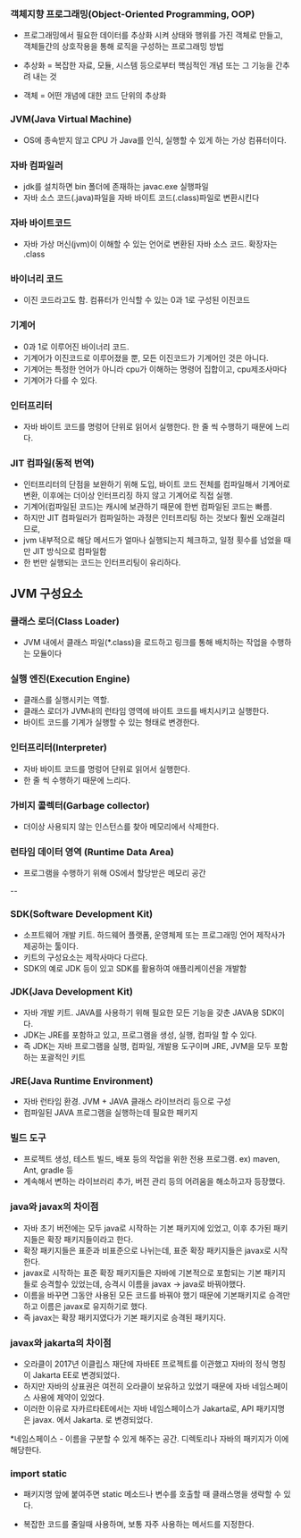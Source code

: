 ### 객체지향 프로그래밍(Object-Oriented Programming, OOP)

* 프로그래밍에서 필요한 데이터를 추상화 시켜 상태와 행위를 가진 객체로 만들고, 객체들간의 상호작용을 통해 로직을 구성하는 프로그래밍 방법

* 추상화 = 복잡한 자료, 모듈, 시스템 등으로부터 핵심적인 개념 또는 그 기능을 간추려 내는 것

* 객체 = 어떤 개념에 대한 코드 단위의 추상화

### JVM(Java Virtual Machine)

* OS에 종속받지 않고 CPU 가 Java를 인식, 실행할 수 있게 하는 가상 컴퓨터이다. 

### 자바 컴파일러 

* jdk를 설치하면 bin 폴더에 존재하는 javac.exe 실행파일
* 자바 소스 코드(.java)파일을 자바 바이트 코드(.class)파일로 변환시킨다

### 자바 바이트코드  

* 자바 가상 머신(jvm)이 이해할 수 있는 언어로 변환된 자바 소스 코드. 확장자는 .class

### 바이너리 코드 

* 이진 코드라고도 함. 컴퓨터가 인식할 수 있는 0과 1로 구성된 이진코드

### 기계어 

* 0과 1로 이루어진 바이너리 코드.
* 기계어가 이진코드로 이루어졌을 뿐, 모든 이진코드가 기계어인 것은 아니다.
* 기계어는 특정한 언어가 아니라 cpu가 이해하는 명령어 집합이고, cpu제조사마다
* 기계어가 다를 수 있다.

### 인터프리터 

* 자바 바이트 코드를 명렁어 단위로 읽어서 실행한다. 한 줄 씩 수행하기 때문에 느리다.

### JIT 컴파일(동적 번역)  

* 인터프리터의 단점을 보완하기 위해 도입, 바이트 코드 전체를 컴파일해서 기계어로 변환, 이후에는 더이상 인터프리징 하지 않고 기계어로 직접 실행.
* 기계어(컴파일된 코드)는 캐시에 보관하기 때문에 한번 컴파일된 코드는 빠름.
* 하지만 JIT 컴파일러가 컴파일하는 과정은 인터프리팅 하는 것보다 훨씬 오래걸리므로,
* jvm 내부적으로 해당 메서드가 얼마나 실행되는지 체크하고, 일정 횟수를 넘었을 때만 JIT 방식으로 컴파일함
* 한 번만 실행되는 코드는 인터프리팅이 유리하다.

## JVM 구성요소

### 클래스 로더(Class Loader)

* JVM 내에서 클래스 파일(*.class)을 로드하고 링크를 통해 배치하는 작업을 수행하는 모듈이다 

### 실행 엔진(Execution Engine)
 
* 클래스를 실행시키는 역할.
* 클래스 로더가 JVM내의 런타임 영역에 바이트 코드를 배치시키고 실행한다.
* 바이트 코드를 기계가 실행할 수 있는 형태로 변경한다. 

### 인터프리터(Interpreter)

* 자바 바이트 코드를 명렁어 단위로 읽어서 실행한다.
* 한 줄 씩 수행하기 때문에 느리다.

### 가비지 콜렉터(Garbage collector) 

* 더이상 사용되지 않는 인스턴스를 찾아 메모리에서 삭제한다.

### 런타임 데이터 영역 (Runtime Data Area)

* 프로그램을 수행하기 위해 OS에서 할당받은 메모리 공간

--

### SDK(Software Development Kit)

* 소프트웨어 개발 키트. 하드웨어 플랫폼, 운영체제 또는 프로그래밍 언어 제작사가 제공하는 툴이다. 
* 키트의 구성요소는 제작사마다 다르다.
* SDK의 예로 JDK 등이 있고 SDK를 활용하여 애플리케이션을 개발함

### JDK(Java Development Kit)

* 자바 개발 키트. JAVA를 사용하기 위해 필요한 모든 기능을 갖춘 JAVA용 SDK이다. 
* JDK는 JRE를 포함하고 있고, 프로그램을 생성, 실행, 컴파일 할 수 있다.
* 즉 JDK는 자바 프로그램을 실행, 컴파일, 개발용 도구이며 JRE, JVM을 모두 포함하는 포괄적인 키트
                                    
### JRE(Java Runtime Environment)

* 자바 런타임 환경. JVM + JAVA 클래스 라이브러리 등으로 구성
* 컴파일된 JAVA 프로그램을 실행하는데 필요한 패키지

### 빌드 도구 

* 프로젝트 생성, 테스트 빌드, 배포 등의 작업을 위한 전용 프로그램. ex) maven, Ant, gradle 등
* 계속해서 변하는 라이브러리 추가, 버전 관리 등의 어려움을 해소하고자 등장했다.  

### java와 javax의 차이점

* 자바 초기 버전에는 모두 java로 시작하는 기본 패키지에 있었고, 이후 추가된 패키지들은 확장 패키지들이라고 한다.
* 확장 패키지들은 표준과 비표준으로 나뉘는데, 표준 확장 패키지들은 javax로 시작한다. 
* javax로 시작하는 표준 확장 패키지들은 자바에 기본적으로 포함되는 기본 패키지들로 승격할수 있었는데, 승격시 이름을 javax -> java로 바꿔야했다.
* 이름을 바꾸면 그동안 사용된 모든 코드를 바꿔야 했기 때문에 기본패키지로 승격만 하고 이름은 javax로 유지하기로 했다.
* 즉 javax는 확장 패키지였다가 기본 패키지로 승격된 패키지다.  

### javax와 jakarta의 차이점

* 오라클이 2017년 이클립스 재단에 자바EE 프로젝트를 이관했고 자바의 정식 명칭이 Jakarta EE로 변경되었다.
* 하지만 자바의 상표권은 여전히 오라클이 보유하고 있었기 때문에 자바 네임스페이스 사용에 제약이 있었다.
* 이러한 이유로 자카르타EE에서는 자바 네임스페이스가 Jakarta로, API 패키지명은 javax. 에서 Jakarta. 로 변경되었다.

*네임스페이스 - 이름을 구분할 수 있게 해주는 공간. 디렉토리나 자바의 패키지가 이에 해당한다.


### import static

* 패키지명 앞에 붙여주면 static 메소드나 변수를 호출할 때 클래스명을 생략할 수 있다.

* 복잡한 코드를 줄일때 사용하며, 보통 자주 사용하는 메서드를 지정한다.
